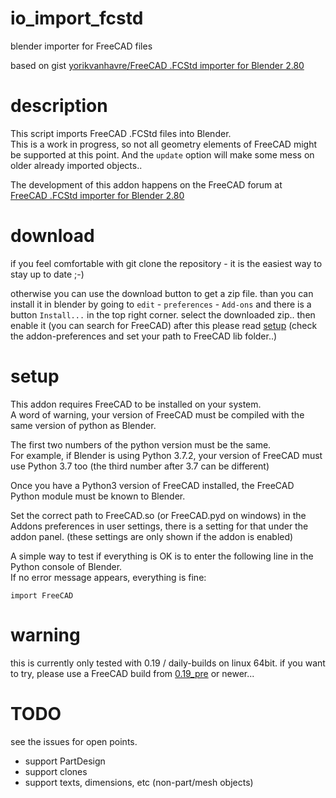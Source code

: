 <!--lint disable list-item-indent-->
<!--lint disable list-item-bullet-indent-->

# io_import_fcstd
blender importer for FreeCAD files

based on gist [yorikvanhavre/FreeCAD .FCStd importer for Blender 2.80](https://gist.github.com/yorikvanhavre/680156f59e2b42df8f5f5391cae2660b)

# description

This script imports FreeCAD .FCStd files into Blender.  
This is a work in progress, so not all geometry elements of FreeCAD
might be supported at this point.
And the `update` option will make some mess on older already imported objects..


The development of this addon happens on the FreeCAD forum at  
[FreeCAD .FCStd importer for Blender 2.80](https://forum.freecadweb.org/viewtopic.php?f=22&t=39778)

# download
if you feel comfortable with git clone the repository -
it is the easiest way to stay up to date ;-)

otherwise you can use the download button to get a zip file.
than you can install it in blender by going to
`edit` - `preferences` - `Add-ons`
and there is a button `Install...` in the top right corner.
select the downloaded zip..
then enable it (you can search for FreeCAD)
after this please read [setup](#setup)
(check the addon-preferences and set your path to FreeCAD lib folder..)

# setup

This addon requires FreeCAD to be installed on your system.  
A word of warning, your version of FreeCAD must be compiled
with the same version of python as Blender.

The first two numbers of the python version must be the same.  
For example, if Blender is using Python 3.7.2, your version of FreeCAD must
use Python 3.7 too (the third number after 3.7 can be different)

Once you have a Python3 version of FreeCAD installed, the FreeCAD
Python module must be known to Blender.

<!-- There are several ways to obtain this: -->
Set the correct path to FreeCAD.so (or FreeCAD.pyd on windows) in
the Addons preferences in user settings, there is a setting for
that under the addon panel.
(these settings are only shown if the addon is enabled)
<!-- 2. Copy or symlink FreeCAD.so (or FreeCAD.pyd on windows) to one of the
directories from the list you get when doing this in a Python console:  
`import sys; print(sys.path)`  
On Debian/Ubuntu and most Linux systems, an easy way to do this is is
to symlink FreeCAD.so to your local (user) python modules folder:  
`ln -s /path/to/FreeCAD.so /home/YOURUSERNAME/.local/lib/python3.6/site-packages`  
(make sure to use the same python version your blender is using instead
of 3.6) -->


A simple way to test if everything is OK is to enter the following line
in the Python console of Blender.  
If no error message appears, everything is fine:

`import FreeCAD`


# warning

this is currently only tested with 0.19 / daily-builds on linux 64bit.
if you want to try, please use a FreeCAD build from
[0.19_pre](https://github.com/FreeCAD/FreeCAD/releases/tag/0.19_pre)
or newer...


# TODO
see the issues for open points.

- support PartDesign
- support clones
- support texts, dimensions, etc (non-part/mesh objects)

